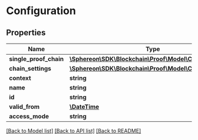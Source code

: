 # Configuration

## Properties
Name | Type | Description | Notes
------------ | ------------- | ------------- | -------------
**single_proof_chain** | [**\Sphereon\SDK\Blockchain\Proof\Model\CommittedChain**](CommittedChain.md) |  | [optional] 
**chain_settings** | [**\Sphereon\SDK\Blockchain\Proof\Model\ChainSettings**](ChainSettings.md) |  | 
**context** | **string** |  | 
**name** | **string** |  | 
**id** | **string** |  | 
**valid_from** | [**\DateTime**](\DateTime.md) |  | 
**access_mode** | **string** |  | 

[[Back to Model list]](../README.md#documentation-for-models) [[Back to API list]](../README.md#documentation-for-api-endpoints) [[Back to README]](../README.md)


